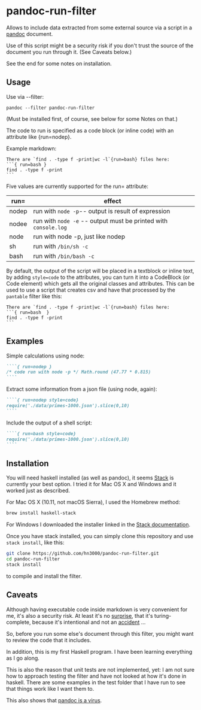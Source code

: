 
# pandoc-run-filter

Allows to include data extracted from some external source via a script in a [pandoc] document.

Use of this script might be a security risk if you don't trust the source of the document you run through it. (See Caveats below.)

See the end for some notes on installation.


## Usage
Use via --filter:

``````
pandoc --filter pandoc-run-filter
``````

(Must be installed first, of course, see below for some Notes on that.)

The code to run is specified as a code block (or inline code) with an attribute like {run=nodep}.

Example markdown:


``````
There are `find . -type f -print|wc -l`{run=bash} files here:
```{ run=bash }
find . -type f -print
```
``````

Five values are currently supported for the run= attribute:

run= | effect
----|---------------
nodep|run with `node -p`-- output is result of expression
nodee|run with `node -e` -- output must be printed with `console.log`
node|run with node -p, just like nodep
sh|run with `/bin/sh -c`
bash|run with `/bin/bash -c`


By default, the output of the script will be placed in a textblock or inline text, by adding `style=code` to the attributes, you can turn it into a CodeBlock (or Code element) which gets all the original classes and attributes. This can be used to use a script that creates csv and have that processed by the `pantable` filter like this:

``````
There are `find . -type f -print|wc -l`{run=bash} files here:
```{ run=bash  }
find . -type f -print
```
``````


## Examples

Simple calculations using node:

``````markdown
````{ run=nodep }
/* code run with node -p */ Math.round (47.77 * 0.815)
````
``````


Extract some information from a json file (using node, again):

``````markdown
````{ run=nodep style=code}
require('./data/primes-1000.json').slice(0,10)
````
``````

Include the output of a shell script:

``````markdown
````{ run=bash style=code}
require('./data/primes-1000.json').slice(0,10)
````
``````

## Installation

You will need haskell installed (as well as pandoc), it seems [Stack] is currently your best option. I tried it for Mac OS X and Windows and it worked just as described.

For Mac OS X (10.11, not macOS Sierra), I used the Homebrew method:

```bash
brew install haskell-stack
```

For Windows I downloaded the installer linked in the [Stack documentation].

Once you have stack installed, you can simply clone this repository and use `stack install`, like this:

```bash
git clone https://github.com/hn3000/pandoc-run-filter.git
cd pandoc-run-filter
stack install
```

to compile and install the filter.


## Caveats

Although having executable code inside markdown is very convenient for me, it's also a security risk. At least it's no [surprise], that it's turing-complete, because it's intentional and not an [accident] ...

So, before you run some else's document through this filter, you might want to review the code that it includes.

In addition, this is my first Haskell program. I have been learning everything as I go along.

This is also the reason that unit tests are not implemented, yet: I am not sure how to approach testing the filter and have not looked at how it's done in haskell. There are some examples in the test folder that I have run to see that things work like I want them to.

This also shows that [pandoc is a virus].


[Stack]: https://www.haskell.org/downloads#stack
[Stack documentation]: https://docs.haskellstack.org/en/stable/install_and_upgrade/#windows
[accident]: http://beza1e1.tuxen.de/articles/accidentally_turing_complete.html
[surprise]: https://www.gwern.net/Turing-complete
[pandoc is a virus]: http://www.johnmacfarlane.net/BayHac2014/#/i-created-a-virus
[pandoc]: http://pandoc.org
